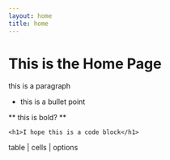 ```yaml
---
layout: home
title: home
---
```


# This is the Home Page

this is a paragraph 

* this is a bullet point

** this is bold? ** 

```
<h1>I hope this is a code block</h1>
```

table | cells | options